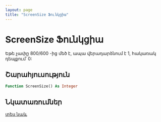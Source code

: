 ```yaml
---
layout: page
title: "ScreenSize Ֆունկցիա"
---
```


# ScreenSize Ֆունկցիա

Եթե չափը 800/600 -ից մեծ է, ապա վերադարձնում է 1, հակառակ դեպքում՝ 0:

## Շարահյուսություն

``` vb
Function ScreenSize() As Integer
```

## Նկատառումներ

[տես նաև](../../../functions.html)
